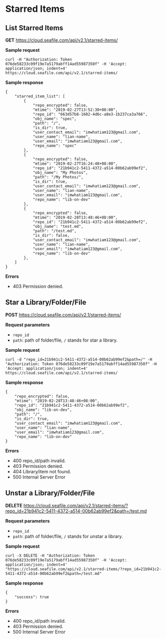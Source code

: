 # Starred Items

## List Starred Items

**GET**  https://cloud.seafile.com/api/v2.1/starred-items/

**Sample request**

```
curl -H "Authorization: Token 076de58233c09f19e7a5179abff14ad55987350f" -H 'Accept: application/json; indent=4' https://cloud.seafile.com/api/v2.1/starred-items/

```

**Sample response**

```
{
    "starred_item_list": [
        {
            "repo_encrypted": false,
            "mtime": "2019-02-27T13:52:30+08:00",
            "repo_id": "663d57b8-1602-4d6c-a8e3-1b237ca3a766",
            "obj_name": "spec",
            "path": "/",
            "is_dir": true,
            "user_contact_email": "imwhatiam123@gmail.com",
            "user_name": "lian-name",
            "user_email": "imwhatiam123@gmail.com",
            "repo_name": "spec"
        },
        {
            "repo_encrypted": false,
            "mtime": "2019-02-27T16:24:48+08:00",
            "repo_id": "21b941c2-5411-4372-a514-00b62ab99ef2",
            "obj_name": "My Photos",
            "path": "/My Photos/",
            "is_dir": true,
            "user_contact_email": "imwhatiam123@gmail.com",
            "user_name": "lian-name",
            "user_email": "imwhatiam123@gmail.com",
            "repo_name": "lib-on-dev"
        },
        {
            "repo_encrypted": false,
            "mtime": "2019-02-28T13:48:46+08:00",
            "repo_id": "21b941c2-5411-4372-a514-00b62ab99ef2",
            "obj_name": "test.md",
            "path": "/test.md",
            "is_dir": false,
            "user_contact_email": "imwhatiam123@gmail.com",
            "user_name": "lian-name",
            "user_email": "imwhatiam123@gmail.com",
            "repo_name": "lib-on-dev"
        },
    ]
}

```

**Errors**

* 403 Permission denied.

## Star a Library/Folder/File

**POST** https://cloud.seafile.com/api/v2.1/starred-items/

**Request parameters**


* `repo_id`
* `path`: path of folder/file, `/` stands for star a library.

**Sample request**

```
curl -d "repo_id=21b941c2-5411-4372-a514-00b62ab99ef2&path=/" -H "Authorization: Token 076de58233c09f19e7a5179abff14ad55987350f" -H 'Accept: application/json; indent=4' https://cloud.seafile.com/api/v2.1/starred-items/

```

**Sample response**

```
{
    "repo_encrypted": false,
    "mtime": "2019-02-28T13:48:46+08:00",
    "repo_id": "21b941c2-5411-4372-a514-00b62ab99ef2",
    "obj_name": "lib-on-dev",
    "path": "/",
    "is_dir": true,
    "user_contact_email": "imwhatiam123@gmail.com",
    "user_name": "lian-name",
    "user_email": "imwhatiam123@gmail.com",
    "repo_name": "lib-on-dev"
}

```



**Errors**

* 400 repo_id/path invalid.
* 403 Permission denied.
* 404 Library/item not found.
* 500 Internal Server Error

## Unstar a Library/Folder/File

**DELETE** https://cloud.seafile.com/api/v2.1/starred-items/?repo_id=21b941c2-5411-4372-a514-00b62ab99ef2&path=/test.md

**Request parameters**

* `repo_id`
* `path`: path of folder/file, `/` stands for unstar a library.

**Sample request**

```
curl -X DELETE -H "Authorization: Token 076de58233c09f19e7a5179abff14ad55987350f" -H 'Accept: application/json; indent=4' "https://cloud.seafile.com/api/v2.1/starred-items/?repo_id=21b941c2-5411-4372-a514-00b62ab99ef2&path=/test.md"

```

**Sample response**

```
{
    "success": true
}

```


**Errors**

* 400 repo_id/path invalid.
* 403 Permission denied.
* 500 Internal Server Error

